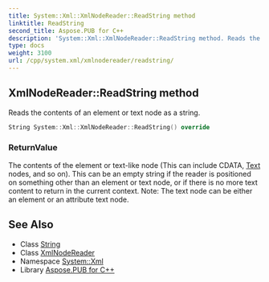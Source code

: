 ```yaml
---
title: System::Xml::XmlNodeReader::ReadString method
linktitle: ReadString
second_title: Aspose.PUB for C++
description: 'System::Xml::XmlNodeReader::ReadString method. Reads the contents of an element or text node as a string in C++.'
type: docs
weight: 3100
url: /cpp/system.xml/xmlnodereader/readstring/
---
```

## XmlNodeReader::ReadString method


Reads the contents of an element or text node as a string.

```cpp
String System::Xml::XmlNodeReader::ReadString() override
```


### ReturnValue

The contents of the element or text-like node (This can include CDATA, [Text](../../../system.text/) nodes, and so on). This can be an empty string if the reader is positioned on something other than an element or text node, or if there is no more text content to return in the current context. Note: The text node can be either an element or an attribute text node.

## See Also

* Class [String](../../../system/string/)
* Class [XmlNodeReader](../)
* Namespace [System::Xml](../../)
* Library [Aspose.PUB for C++](../../../)
